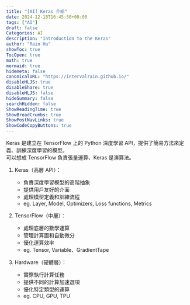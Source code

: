 ```yaml
---
title: "[AI] Keras 介紹"
date: 2024-12-18T16:45:50+08:00
tags: ["AI"]
draft: false
Categories: AI
description: "Introduction to the Keras"
author: "Rain Hu"
showToc: true
TocOpen: true
math: true
mermaid: true
hidemeta: false
canonicalURL: "https://intervalrain.github.io/"
disableHLJS: true
disableShare: true
disableHLJS: false
hideSummary: false
searchHidden: false
ShowReadingTime: true
ShowBreadCrumbs: true
ShowPostNavLinks: true
ShowCodeCopyButtons: true
---
```


Keras 是建立在 TensorFlow 上的 Python 深度學習 API，提供了簡易方法來定義、訓練深度學習的模型。  
可以想成 TensorFlow 負責張量運算、Keras 是演算法。

1. Keras（高層 API）：
    + 負責深度學習模型的高階抽象
    + 提供用戶友好的介面
    + 處理模型定義和訓練流程
    + eg. Layer, Model, Optimizers, Loss functions, Metrics

2. TensorFlow（中層）：
    + 處理底層的數學運算
    + 管理計算圖和自動微分
    + 優化運算效率
    + eg. Tensor, Variable、GradientTape

3. Hardware（硬體層）：
    + 實際執行計算任務
    + 提供不同的計算加速選項
    + 優化特定類型的運算
    + eg. CPU, GPU, TPU